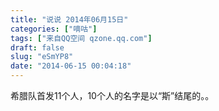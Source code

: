 ```yaml
---
title: "说说 2014年06月15日"
categories: ["嘀咕"]
tags: ["来自QQ空间 qzone.qq.com"]
draft: false
slug: "eSmYP8"
date: "2014-06-15 00:04:18"
---
```


希腊队首发11个人，10个人的名字是以“斯”结尾的。。

